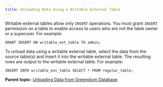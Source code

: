 ```yaml
---
title: Unloading Data Using a Writable External Table 
---
```


Writable external tables allow only `INSERT` operations. You must grant `INSERT` permission on a table to enable access to users who are not the table owner or a superuser. For example:

```
GRANT INSERT ON writable_ext_table TO admin;

```

To unload data using a writable external table, select the data from the source table\(s\) and insert it into the writable external table. The resulting rows are output to the writable external table. For example:

```
INSERT INTO writable_ext_table SELECT * FROM regular_table;

```

**Parent topic:** [Unloading Data from Greenplum Database](../../load/topics/g-unloading-data-from-greenplum-database.html)

